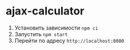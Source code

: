 # ajax-calculator

1. Установить зависимости `npm ci`
2. Запустить `npm start`
3. Перейти по адресу `http://localhost:8080`
